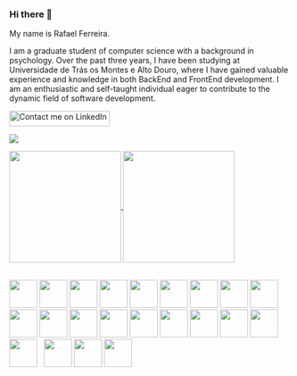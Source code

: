 ### Hi there 👋
My name is Rafael Ferreira.

I am a graduate student of computer science with a background in psychology. Over the past three years, I have been studying at Universidade de Trás os Montes e Alto Douro, where I have gained valuable experience and knowledge in both BackEnd and FrontEnd development. I am an enthusiastic and self-taught individual eager to contribute to the dynamic field of software development.

<a href="https://www.linkedin.com/in/rafael-ag-ferreira/">
  <img src="https://img.shields.io/badge/Contact_me-@LinkedIn-blue" alt="Contact me on LinkedIn" width="180" height="28">
</a>


![](https://komarev.com/ghpvc/?username=Rafael-AG-Ferreira&color=06f29a&style=plastic&label=Views)

<a href="https://github.com/Rafael-AG-Ferreira/github-readme-stats">
  <img height=200 align="center" src="https://github-readme-stats.vercel.app/api?username=Rafael-AG-Ferreira&theme=transparent&rank_icon=github&title_color=06f29a" />
</a>
<a href="https://github.com/Rafael-AG-Ferreira/convoychat">
  <img height=200 align="center" src="https://github-readme-stats.vercel.app/api/top-langs?username=Rafael-AG-Ferreira&layout=compact&langs_count=8&card_width=320&theme=transparent&title_color=06f29a" />
</a>
</br></br>

<img src="https://cdn.jsdelivr.net/npm/programming-languages-logos/src/c/c.png" height="50"> <img src="https://cdn.jsdelivr.net/npm/programming-languages-logos/src/cpp/cpp.png" height="50">
<img src="https://cdn.jsdelivr.net/npm/programming-languages-logos/src/csharp/csharp.png" height="50"> <img src="https://cdn.jsdelivr.net/npm/programming-languages-logos/src/javascript/javascript.png" height="50">
<img src="https://upload.wikimedia.org/wikipedia/commons/thumb/e/ee/.NET_Core_Logo.svg/512px-.NET_Core_Logo.svg.png?20210328084203" height="50">
<img src="https://cdn.jsdelivr.net/npm/programming-languages-logos/src/python/python.png" height="50"> <img src="https://cdn.jsdelivr.net/npm/programming-languages-logos/src/html/html.png" height="50">
<img src="https://upload.wikimedia.org/wikipedia/commons/thumb/1/1d/PyCharm_Icon.svg/512px-PyCharm_Icon.svg.png?20200803065702" height="50">
<img src="https://visualstudio.microsoft.com/wp-content/uploads/2022/09/VisualStudio2022.svg" height="50">
<img src="https://visualstudio.microsoft.com/wp-content/uploads/2022/09/VisualStudioCode.svg" height="50">
<img src="https://www.freeiconspng.com/uploads/dev-c--logo-icon-32.png" height="50">
<img src="https://www.codeblocks.org/images/logo160.png" height="50">
<img src="https://upload.wikimedia.org/wikipedia/commons/thumb/2/21/Matlab_Logo.png/667px-Matlab_Logo.png?20170128174110" height="50">
<img src="https://ccl.northwestern.edu/netlogo-ccl/netlogo.png" height="50">
<img src="https://avatars.githubusercontent.com/u/84764158?v=4" height="50">
<img src="https://icons.iconarchive.com/icons/martz90/hex/512/ubuntu-icon.png" height="50">
<img src="https://www.svgrepo.com/show/303229/microsoft-sql-server-logo.svg" height="50">
<img src="https://vvcestudio.com.br/static/assetsv5/img/codigo/logothreejs.png" height="50">
<img src="https://pytorch.org/assets/images/pytorch-logo.png" height="50"> &nbsp;
<img src="https://static-00.iconduck.com/assets.00/tensorflow-icon-1911x2048-1m2s54vn.png" height="50">
<img src="https://www.mle.hamburg/img/icons/logo_keras.png" height="50">
<img src="https://hackaday.com/wp-content/uploads/2017/12/tbnl-visual.png?w=600&h=600" height="50">
